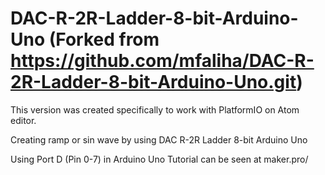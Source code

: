 # DAC-R-2R-Ladder-8-bit-Arduino-Uno (Forked from https://github.com/mfaliha/DAC-R-2R-Ladder-8-bit-Arduino-Uno.git)

This version was created specifically to work with PlatformIO on Atom editor.

Creating ramp or sin wave by using DAC R-2R Ladder 8-bit Arduino Uno

Using Port D (Pin 0-7) in Arduino Uno
Tutorial can be seen at maker.pro/
